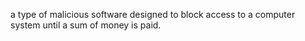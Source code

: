 a type of malicious software designed to block access to a computer system until a sum of money is paid.
